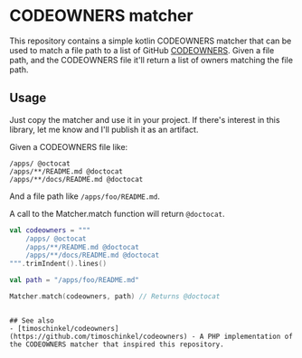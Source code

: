 # CODEOWNERS matcher
This repository contains a simple kotlin CODEOWNERS matcher that can be used to match a file path to a list of GitHub [CODEOWNERS](https://docs.github.com/en/repositories/managing-your-repositorys-settings-and-features/customizing-your-repository/about-code-owners#codeowners-syntax).
Given a file path, and the CODEOWNERS file it'll return a list of owners matching the file path. 

## Usage
Just copy the matcher and use it in your project. If there's interest in this library, let me know and I'll publish it as an artifact.

Given a CODEOWNERS file like:
```codeowners
/apps/ @octocat
/apps/**/README.md @doctocat
/apps/**/docs/README.md @doctocat
```

And a file path like `/apps/foo/README.md`.

A call to the Matcher.match function will return `@doctocat`.

```kotlin
val codeowners = """
    /apps/ @octocat
    /apps/**/README.md @doctocat
    /apps/**/docs/README.md @doctocat
""".trimIndent().lines()

val path = "/apps/foo/README.md"

Matcher.match(codeowners, path) // Returns @doctocat
``` 
```

## See also
- [timoschinkel/codeowners](https://github.com/timoschinkel/codeowners) - A PHP implementation of the CODEOWNERS matcher that inspired this repository.